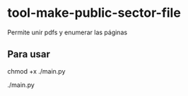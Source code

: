 # tool-make-public-sector-file

Permite unir pdfs y enumerar las páginas


## Para usar
chmod +x ./main.py

./main.py
